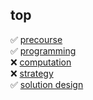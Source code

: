 ## top

:white_check_mark: [precourse](https://github.com/colevanderswands/precourse)  
:white_check_mark: [programming](https://github.com/colevanderswands/programming)  
:x: [computation](https://github.com/colevanderswands/computation)  
:x: [strategy](https://github.com/colevanderswands/strategy)  
:white_check_mark: [solution design](https://github.com/colevanderswands/solution-design)  
